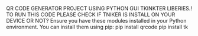 QR CODE GENERATOR PROJECT USING PYTHON GUI TKINKTER LIBERIES.!
TO RUN THIS CODE PLEASE CHECK IF TNIKER IS INSTALL ON YOUR DEVICE OR NOT?
Ensure you have these modules installed in your Python environment. You can install them using pip:
pip install qrcode
pip install tk
